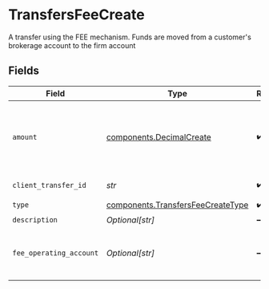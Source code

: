 # TransfersFeeCreate

A transfer using the FEE mechanism. Funds are moved from a customer's brokerage account to the firm account


## Fields

| Field                                                                                                                                                                                                                                                                                                                                                        | Type                                                                                                                                                                                                                                                                                                                                                         | Required                                                                                                                                                                                                                                                                                                                                                     | Description                                                                                                                                                                                                                                                                                                                                                  | Example                                                                                                                                                                                                                                                                                                                                                      |
| ------------------------------------------------------------------------------------------------------------------------------------------------------------------------------------------------------------------------------------------------------------------------------------------------------------------------------------------------------------ | ------------------------------------------------------------------------------------------------------------------------------------------------------------------------------------------------------------------------------------------------------------------------------------------------------------------------------------------------------------ | ------------------------------------------------------------------------------------------------------------------------------------------------------------------------------------------------------------------------------------------------------------------------------------------------------------------------------------------------------------ | ------------------------------------------------------------------------------------------------------------------------------------------------------------------------------------------------------------------------------------------------------------------------------------------------------------------------------------------------------------ | ------------------------------------------------------------------------------------------------------------------------------------------------------------------------------------------------------------------------------------------------------------------------------------------------------------------------------------------------------------ |
| `amount`                                                                                                                                                                                                                                                                                                                                                     | [components.DecimalCreate](../../models/components/decimalcreate.md)                                                                                                                                                                                                                                                                                         | :heavy_check_mark:                                                                                                                                                                                                                                                                                                                                           | A representation of a decimal value, such as 2.5. Clients may convert values into language-native decimal formats, such as Java's [BigDecimal][] or Python's [decimal.Decimal][].<br/><br/> [BigDecimal]:<br/> https://docs.oracle.com/en/java/javase/11/docs/api/java.base/java/math/BigDecimal.html<br/> [decimal.Decimal]: https://docs.python.org/3/library/decimal.html |                                                                                                                                                                                                                                                                                                                                                              |
| `client_transfer_id`                                                                                                                                                                                                                                                                                                                                         | *str*                                                                                                                                                                                                                                                                                                                                                        | :heavy_check_mark:                                                                                                                                                                                                                                                                                                                                           | External identifier supplied by the API caller. Each request must have a unique pairing of client_transfer_id and account                                                                                                                                                                                                                                    | 179dcd33-49f8-4615-989c-560fb387c4fd                                                                                                                                                                                                                                                                                                                         |
| `type`                                                                                                                                                                                                                                                                                                                                                       | [components.TransfersFeeCreateType](../../models/components/transfersfeecreatetype.md)                                                                                                                                                                                                                                                                       | :heavy_check_mark:                                                                                                                                                                                                                                                                                                                                           | The type of the fee being charged                                                                                                                                                                                                                                                                                                                            | PLATFORM                                                                                                                                                                                                                                                                                                                                                     |
| `description`                                                                                                                                                                                                                                                                                                                                                | *Optional[str]*                                                                                                                                                                                                                                                                                                                                              | :heavy_minus_sign:                                                                                                                                                                                                                                                                                                                                           | Optional description information that will attach to this transaction                                                                                                                                                                                                                                                                                        | Fee charged for platform access                                                                                                                                                                                                                                                                                                                              |
| `fee_operating_account`                                                                                                                                                                                                                                                                                                                                      | *Optional[str]*                                                                                                                                                                                                                                                                                                                                              | :heavy_minus_sign:                                                                                                                                                                                                                                                                                                                                           | Optional account field to denote where the fee amount should be deposited into. If provided, the account must be a fee operating account. In the case of multiple fee operating accounts under the same correspondent, this field must be provided. If not provided, this will be looked up asynchronously (therefore will not be in the initial response)   | accounts/01H8FM6EXVH77SAW3TC8KAWMES                                                                                                                                                                                                                                                                                                                          |